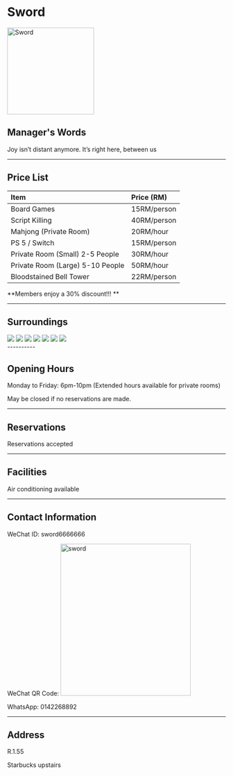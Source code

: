 ﻿# Sword
<img src="https://img.xmummap.com/1_sword_logo.jpg?AWSAccessKeyId=4sr3toneyHtmrJY7&Signature=mumG9Lg51%2FOQSo55HC4ENS40m68%3D&Expires=1757408689" width="200" height="200" alt="Sword">

## Manager's Words

Joy isn’t distant anymore. It’s right here, between us

----------

## Price List

| **Item** | **Price (RM)** |
|:-------|:--------|
| Board Games | 15RM/person |
| Script Killing | 40RM/person
| Mahjong (Private Room) | 20RM/hour
| PS 5 / Switch | 15RM/person
|Private Room (Small) 2-5 People | 30RM/hour
|Private Room (Large) 5-10 People | 50RM/hour
|Bloodstained Bell Tower | 22RM/person

**Members enjoy a 30% discount!!! **

----------

## Surroundings

<div class="image-slide"> 
<img src="https://img.xmummap.com/1_sword_surd%20%281%29.jpg?AWSAccessKeyId=4sr3toneyHtmrJY7&Signature=ZvLv21IQsHCyIdbZ7ivp98MnM6Y%3D&Expires=1757408689" /> 
<img src="https://img.xmummap.com/1_sword_surd%20%282%29.jpg?AWSAccessKeyId=4sr3toneyHtmrJY7&Signature=YIabpELRWcz%2FaH1jKIVbTo5k1gI%3D&Expires=1757408689" /> 
<img src="https://img.xmummap.com/1_sword_surd%20%283%29.jpg?AWSAccessKeyId=4sr3toneyHtmrJY7&Signature=4AD%2FgoxQxlIr9sAGmfZ8Y6I9TB8%3D&Expires=1757408689" /> 
<img src="https://img.xmummap.com/1_sword_surd%20%284%29.jpg?AWSAccessKeyId=4sr3toneyHtmrJY7&Signature=436Gn4KyUcj0vrQ6T%2FWd7Z2gT2g%3D&Expires=1757408689" /> 
<img src="https://img.xmummap.com/1_sword_surd%20%285%29.jpg?AWSAccessKeyId=4sr3toneyHtmrJY7&Signature=0wrMpu8zkYS4ObjnKL%2Bbuqo1cx8%3D&Expires=1757408689" /> 
<img src="https://img.xmummap.com/1_sword_surd%20%287%29.jpg?AWSAccessKeyId=4sr3toneyHtmrJY7&Signature=%2ByMjUhISVji5qJZzO0rEGDklyLU%3D&Expires=1757408689" /> 
<img src="https://img.xmummap.com/1_sword_surd%20%288%29.jpg?AWSAccessKeyId=4sr3toneyHtmrJY7&Signature=1gdNmt7RCUsqtyYCsErz3TR4nJE%3D&Expires=1757408689" />
</div>
----------

## Opening Hours

Monday to Friday: 6pm-10pm (Extended hours available for private rooms)

May be closed if no reservations are made.

----------

## Reservations

Reservations accepted

----------

## Facilities

Air conditioning available

----------

## Contact Information

WeChat ID: sword6666666

WeChat QR Code:
<img src="https://s3.tebi.io/img.xmummap.com/1_sword_wechatcode.jpg?AWSAccessKeyId=4sr3toneyHtmrJY7&Signature=Hy7xrgwQWyoUl3YGo%2By0SBJFtQk%3D&Expires=1757408689" width="300" height="350" alt="sword">

WhatsApp: 0142268892

----------

## Address

R.1.55

Starbucks upstairs
